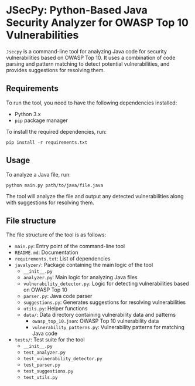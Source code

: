 # JSecPy: Python-Based Java Security Analyzer for OWASP Top 10 Vulnerabilities

`Jsecpy` is a command-line tool for analyzing Java code for security vulnerabilities based on OWASP Top 10. It uses a combination of code parsing and pattern matching to detect potential vulnerabilities, and provides suggestions for resolving them.

## Requirements

To run the tool, you need to have the following dependencies installed:

- Python 3.x
- `pip` package manager

To install the required dependencies, run:

`pip install -r requirements.txt`


## Usage

To analyze a Java file, run:

`python main.py path/to/java/file.java`

The tool will analyze the file and output any detected vulnerabilities along with suggestions for resolving them.

## File structure

The file structure of the tool is as follows:

- `main.py`: Entry point of the command-line tool
- `README.md`: Documentation
- `requirements.txt`: List of dependencies
- `javalyzer/`: Package containing the main logic of the tool
    - `__init__.py`
    - `analyzer.py`: Main logic for analyzing Java files
    - `vulnerability_detector.py`: Logic for detecting vulnerabilities based on OWASP Top 10
    - `parser.py`: Java code parser
    - `suggestions.py`: Generates suggestions for resolving vulnerabilities
    - `utils.py`: Helper functions
    - `data/`: Data directory containing vulnerability data and patterns
        - `owasp_top_10.json`: OWASP Top 10 vulnerability data
        - `vulnerability_patterns.py`: Vulnerability patterns for matching Java code
- `tests/`: Test suite for the tool
    - `__init__.py`
    - `test_analyzer.py`
    - `test_vulnerability_detector.py`
    - `test_parser.py`
    - `test_suggestions.py`
    - `test_utils.py`
